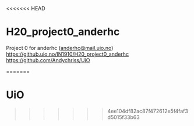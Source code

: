 <<<<<<< HEAD
# H20_project0_anderhc
Project 0 for anderhc (anderhc@mail.uio.no)
https://github.uio.no/IN1910/H20_project0_anderhc
https://github.com/Andychriss/UiO

=======
# UiO
>>>>>>> 4ee104df82ac87f472612e5f4faf3d5015f33b63
